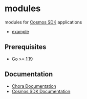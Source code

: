 # modules

modules for [Cosmos SDK](https://github.com/cosmos/cosmos-sdk) applications

- [example](example)

## Prerequisites

- [Go >= 1.19](https://golang.org/doc/install)

## Documentation

- [Chora Documentation](https://docs.chora.io)
- [Cosmos SDK Documentation](https://docs.cosmos.network)
